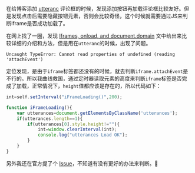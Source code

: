 在给博客添加 [utteranc](https://utteranc.es/) 评论框的时候，发现添加按钮再加载评论框比较友好。但是发现点击后需要隐藏按钮元素，否则会比较奇怪，这个时候就需要通过JS来判断iframe是否成功加载了。

在网上找了一圈，发现 [Iframes, onload, and document.domain](https://humanwhocodes.com/blog/2009/09/15/iframes-onload-and-documentdomain/) 文中给出来比较详细的介绍和方法，但是用在`utteranc`的时候，出现了问题。

`Uncaught TypeError: Cannot read properties of undefined (reading 'attachEvent')` 

定位发现，是由于`iframe`标签都还没有的时候，就去判断`iframe.attachEvent`是不行的。所以我曲线救国，通过定时器读取元素的高度来判断`iframe`标签是否完成了加载，正常情况下，`height`值都应该是存在的，所以代码如下：

```javascript 
int=self.setInterval("iFrameLoading()",200);

function iFrameLoading(){
    var utterances=document.getElementsByClassName('utterances');
    if(utterances.length==1){
        if(utterances[0].style.height!=""){
            int=window.clearInterval(int);
            console.log("utterances Load OK");
        }
    }
}
```

另外我还在官方提了个 [Issue](https://github.com/utterance/utterances/issues/657)，不知道有没有更好的办法来判断。:rofl:


